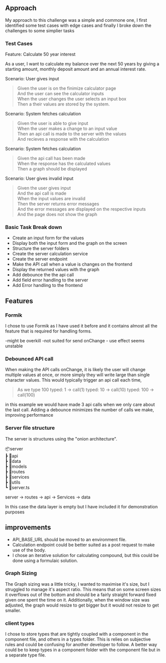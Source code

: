 ## Approach

My approach to this challenge was a simple and commone one, I first identified some test cases with edge cases and finally I broke down the challenges to some simplier tasks

### Test Cases

Feature: Calculate 50 year interest

As a user, I want to calculate my balance over the next 50 years by giving a starting amount, monthly deposit amount and an annual interest rate.

Scenario: User gives input

> Given the user is on the finimize calculator page<br />
> And the user can see the calculator inputs<br />
> When the user changes the user selects an input box<br />
> Then a their values are stored by the system.

Scenario: System fetches calculation

> Given the user is able to give input<br />
> When the user makes a change to an input value<br />
> Then an api call is made to the server with the values<br />
> And recieves a response with the calculation

Scenario: System fetches calculation

> Given the api call has been made<br />
> When the response has the calculated values<br />
> Then a graph should be displayed<br />

Scenario: User gives invalid input

> Given the user gives input<br />
> And the api call is made<br />
> When the input values are invalid<br />
> Then the server returns error messages<br />
> And the error messages are displayed on the respective inputs<br />
> And the page does not show the graph

### Basic Task Break down

- Create an input form for the values
- Display both the input form and the graph on the screen
- Structure the server folders
- Create the server calculation service
- Create the server endpoint
- Make the API call when a value is changes on the frontend
- Display the returned values with the graph
- Add debounce the the api call
- Add field error handling to the server
- Add Error handling to the frontend

## Features

### Formik

I chose to use Formik as I have used it before and it contains almost all the feature that is required for handling forms.

-might be overkill
-not suited for send onChange - use effect seems unstable

### Debounced API call

When making the API calls onChange, it is likely the user will change multiple values at once, or more simply they will write large than single character values. This would typically trigger an api call each time,

> As we type 100
> typed: 1 -> call(1)
> typed: 10 -> call(10)
> typed: 100 -> call(100)

in this example we would have made 3 api calls when we only care about the last call. Adding a debounce minimizes the number of calls we make, improving performance

### Server file structure

The server is structures using the "onion architecture".

📦server<br />
┣ 📂api<br />
┣ 📂data<br />
┣ 📂models<br />
┣ 📂routes<br />
┣ 📂services<br />
┣ 📂utils<br />
┗ 📜server.ts

server -> routes -> api -> Services -> data

In this case the data layer is empty but I have included it for demonstration purposes

## improvements

- API_BASE_URL should be moved to an environment file.
- Calculation endpoint could be better suited as a post request to make use of the body.
- I chose an iterative solution for calculating compound, but this could be done using a formulaic solution.

### Graph Sizing

The Graph sizing was a little tricky, I wanted to maximise it's size, but I struggled to manage it's aspect ratio. This means that on some screen sizes it overflows out of the bottom and should be a fairly straight forward fixed given one spent the time on it.
Additionally, when the window size was adjusted, the graph would resize to get bigger but it would not resize to get smaller.

### client types

I chose to store types that are tightly coupled with a component in the component file, and others in a types folder. This is relies on subjective rules and could be confusing for another developer to follow. A better way could be to keep types in a component folder with the component file but in a separate type file.
